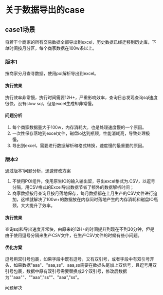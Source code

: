 # 关于数据导出的case

## case1场景
 将若干个商家的所有交易数据全部导出到excel，历史数据已经迁移到历史库，下单时间按月分区，每个商家数据在100w条以上。
### 版本1
 按商家分月查寻数据，使用poi解析导出到excel。
 #### 执行效果
执行效率非常慢，执行时间需要12H+，严重影响效率，查询日志发现查询sql速度很快，没有slow sql，但是excel生成却非常慢。
#### 问题分析
1. 每个商家数据量大于100w，内存消耗大，也是处理速度慢的一个原因。
2. 一次性保存落地到excel文件，磁盘io达到瓶颈，性能消耗高，导致处理极慢。
3. 导出到excel，需要进行数据解析和格式转换，速度慢的最重要的原因。

### 版本2
通过版本1问题分析，迅速修改方案
1. 不使用POI组件，使用原生IO的输入输出留，导出excel格式为.CSV，以逗号分隔，用CSV格式的Excel导出数据节省了额外的数据解析时间；
2. 商家数据按月查询且按月落地保存，每月数据都在上月生产的CSV文件进行追加，这样就解决了100w+的数据放在内存同时落地产生的内存消耗和磁盘IO瓶颈，大大提升了效率。
#### 执行效果
查询sql和导出速度非常快，由原来的12H+的时间提升到现在不到30分钟，但是由于使用逗号分隔来生产CSV文件，在生产CSV文件的时候有些小问题。
#### 优化方案
逗号用双引号包裹，如果字段中既有逗号，又有双引号，或者字段中有双引号开头，如果数据"aaa"、"aaa,ss"、aaa,ss需要在数据头尾加上双信号，且逗号用双引号包裹，数据中原有双引号需要替换成2个双引号，修改后数据为""aaa""、""aaa","ss""、"aaa","ss"。

问题解决
